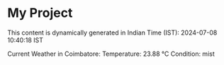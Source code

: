 # My Project

This content is dynamically generated in Indian Time (IST): 2024-07-08 10:40:18 IST


Current Weather in Coimbatore:
Temperature: 23.88 °C
Condition: mist
